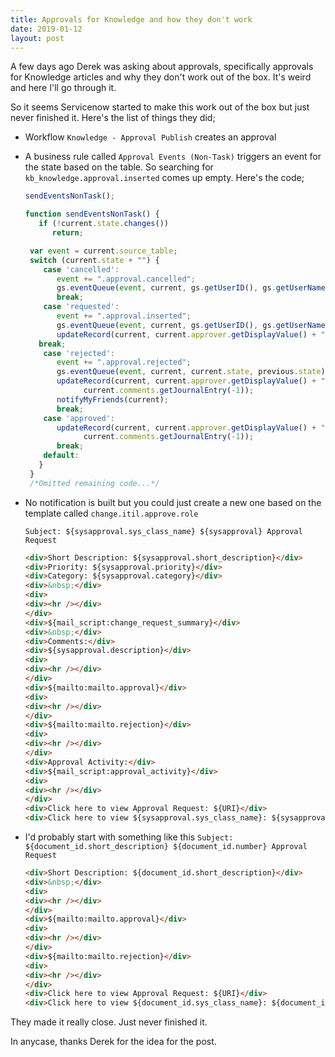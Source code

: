 ```yaml
---
title: Approvals for Knowledge and how they don't work
date: 2019-01-12
layout: post
---
```


A few days ago Derek was asking about approvals, specifically approvals for Knowledge articles and why they don't work out of the box.  It's weird and here I'll go through it.
<!--more-->
So it seems Servicenow started to make this work out of the box but just never finished it.  Here's the list of things they did;

- Workflow `Knowledge - Approval Publish` creates an approval
- A business rule called `Approval Events (Non-Task)` triggers an event for the state based on the table.  So searching for `kb_knowledge.approval.inserted` comes up empty.  Here's the code;
  
  ```js
  sendEventsNonTask();

  function sendEventsNonTask() {
     if (!current.state.changes()) 
        return;

   var event = current.source_table;
   switch (current.state + "") {    
      case 'cancelled':
         event += ".approval.cancelled";
         gs.eventQueue(event, current, gs.getUserID(), gs.getUserName());
         break;
      case 'requested':
         event += ".approval.inserted";
         gs.eventQueue(event, current, gs.getUserID(), gs.getUserName());
         updateRecord(current, current.approver.getDisplayValue() + " requested to approve task");
	 break;
      case 'rejected':
         event += ".approval.rejected";
         gs.eventQueue(event, current, current.state, previous.state);
         updateRecord(current, current.approver.getDisplayValue() + " rejected the task.", 
               current.comments.getJournalEntry(-1));
         notifyMyFriends(current);
         break;
      case 'approved':
         updateRecord(current, current.approver.getDisplayValue() + " approved the task.", 
               current.comments.getJournalEntry(-1));
         break;
      default: 
     }       
   }
   /*Omitted remaining code...*/
  ```
- No notification is built but you could just create a new one based on the template called `change.itil.approve.role`
 
  `Subject: ${sysapproval.sys_class_name} ${sysapproval} Approval Request`
  
  ```html
  <div>Short Description: ${sysapproval.short_description}</div>
  <div>Priority: ${sysapproval.priority}</div>
  <div>Category: ${sysapproval.category}</div>
  <div>&nbsp;</div>
  <div>
  <div><hr /></div>
  </div>
  <div>${mail_script:change_request_summary}</div>
  <div>&nbsp;</div>
  <div>Comments:</div>
  <div>${sysapproval.description}</div>
  <div>
  <div><hr /></div>
  </div>
  <div>${mailto:mailto.approval}</div>
  <div>
  <div><hr /></div>
  </div>
  <div>${mailto:mailto.rejection}</div>
  <div>
  <div><hr /></div>
  </div>
  <div>Approval Activity:</div>
  <div>${mail_script:approval_activity}</div>
  <div>
  <div><hr /></div>
  </div>
  <div>Click here to view Approval Request: ${URI}</div>
  <div>Click here to view ${sysapproval.sys_class_name}: ${sysapproval.URI}</div>
  ```
- I'd probably start with something like this
  `Subject: ${document_id.short_description} ${document_id.number} Approval Request`
  
  ```html
  <div>Short Description: ${document_id.short_description}</div>
  <div>&nbsp;</div>
  <div>
  <div><hr /></div>
  </div>
  <div>${mailto:mailto.approval}</div>
  <div>
  <div><hr /></div>
  </div>
  <div>${mailto:mailto.rejection}</div>
  <div>
  <div><hr /></div>
  </div>
  <div>Click here to view Approval Request: ${URI}</div>
  <div>Click here to view ${document_id.sys_class_name}: ${document_id.URI}</div>
  ```

They made it really close.  Just never finished it.

In anycase, thanks Derek for the idea for the post.
